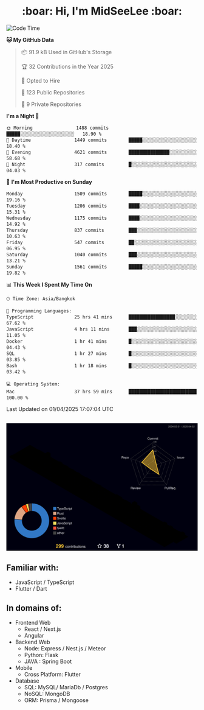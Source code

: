<h1 align="center"> :boar: Hi, I'm MidSeeLee :boar:</h1>
 
<!--START_SECTION:waka-->
![Code Time](http://img.shields.io/badge/Code%20Time-2%2C727%20hrs%2035%20mins-blue)

**🐱 My GitHub Data** 

> 📦 91.9 kB Used in GitHub's Storage 
 > 
> 🏆 32 Contributions in the Year 2025
 > 
> 💼 Opted to Hire
 > 
> 📜 123 Public Repositories 
 > 
> 🔑 9 Private Repositories 
 > 
**I'm a Night 🦉** 

```text
🌞 Morning                1488 commits        █████░░░░░░░░░░░░░░░░░░░░   18.90 % 
🌆 Daytime                1449 commits        █████░░░░░░░░░░░░░░░░░░░░   18.40 % 
🌃 Evening                4621 commits        ███████████████░░░░░░░░░░   58.68 % 
🌙 Night                  317 commits         █░░░░░░░░░░░░░░░░░░░░░░░░   04.03 % 
```
📅 **I'm Most Productive on Sunday** 

```text
Monday                   1509 commits        █████░░░░░░░░░░░░░░░░░░░░   19.16 % 
Tuesday                  1206 commits        ████░░░░░░░░░░░░░░░░░░░░░   15.31 % 
Wednesday                1175 commits        ████░░░░░░░░░░░░░░░░░░░░░   14.92 % 
Thursday                 837 commits         ███░░░░░░░░░░░░░░░░░░░░░░   10.63 % 
Friday                   547 commits         ██░░░░░░░░░░░░░░░░░░░░░░░   06.95 % 
Saturday                 1040 commits        ███░░░░░░░░░░░░░░░░░░░░░░   13.21 % 
Sunday                   1561 commits        █████░░░░░░░░░░░░░░░░░░░░   19.82 % 
```


📊 **This Week I Spent My Time On** 

```text
🕑︎ Time Zone: Asia/Bangkok

💬 Programming Languages: 
TypeScript               25 hrs 41 mins      █████████████████░░░░░░░░   67.62 % 
JavaScript               4 hrs 11 mins       ███░░░░░░░░░░░░░░░░░░░░░░   11.05 % 
Docker                   1 hr 41 mins        █░░░░░░░░░░░░░░░░░░░░░░░░   04.43 % 
SQL                      1 hr 27 mins        █░░░░░░░░░░░░░░░░░░░░░░░░   03.85 % 
Bash                     1 hr 18 mins        █░░░░░░░░░░░░░░░░░░░░░░░░   03.42 % 

💻 Operating System: 
Mac                      37 hrs 59 mins      █████████████████████████   100.00 % 
```


 Last Updated on 01/04/2025 17:07:04 UTC
<!--END_SECTION:waka-->

##

![](./profile-3d-contrib/profile-night-rainbow.svg)

## Familiar with:
- JavaScript / TypeScript
- Flutter / Dart

## In domains of:
- Frontend Web
  - React / Next.js
  - Angular
- Backend Web
  - Node: Express / Nest.js / Meteor
  - Python: Flask
  - JAVA : Spring Boot
- Mobile
  - Cross Platform: Flutter
- Database
  - SQL: MySQL/ MariaDb / Postgres
  - NoSQL: MongoDB
  - ORM: Prisma / Mongoose
